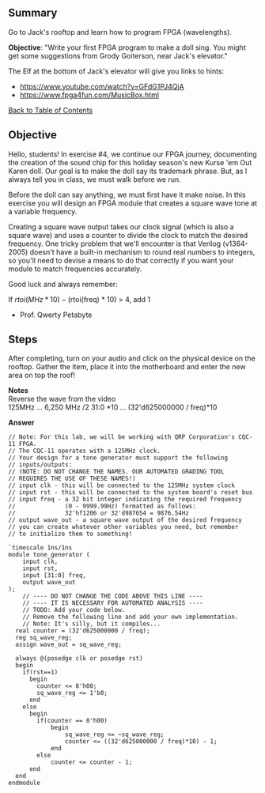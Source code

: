 ## Summary
Go to Jack's rooftop and learn how to program FPGA (wavelengths).

**Objective**: "Write your first FPGA program to make a doll sing. You might get some suggestions from Grody Goiterson, near Jack's elevator."

The Elf at the bottom of Jack's elevator will give you links to hints:
- https://www.youtube.com/watch?v=GFdG1PJ4QjA
- https://www.fpga4fun.com/MusicBox.html

[Back to Table of Contents](https://github.com/minispooner/SANS_KringleCon_2021_Walkthrough/blob/main/README.md)

## Objective
Hello, students! In exercise #4, we continue our FPGA journey, documenting the creation of the sound chip for this holiday season's new Kurse 'em Out Karen doll. Our goal is to make the doll say its trademark phrase. But, as I always tell you in class, we must walk before we run.

Before the doll can say anything, we must first have it make noise. In this exercise you will design an FPGA module that creates a square wave tone at a variable frequency.

Creating a square wave output takes our clock signal (which is also a square wave) and uses a counter to divide the clock to match the desired frequency. One tricky problem that we'll encounter is that Verilog (v1364-2005) doesn't have a built-in mechanism to round real numbers to integers, so you'll need to devise a means to do that correctly if you want your module to match frequencies accurately.

Good luck and always remember:

If $rtoi(MHz * 10) - ($rtoi(freq) * 10) > 4, add 1

- Prof. Qwerty Petabyte

## Steps
After completing, turn on your audio and click on the physical device on the rooftop. Gather the item, place it into the motherboard and enter the new area on top the roof!

**Notes**\
Reverse the wave from the video\
125MHz ... 6,250 MHz /2 31:0 *10 ... (32'd625000000 / freq)*10

**Answer**
```
// Note: For this lab, we will be working with QRP Corporation's CQC-11 FPGA.
// The CQC-11 operates with a 125MHz clock.
// Your design for a tone generator must support the following 
// inputs/outputs:
// (NOTE: DO NOT CHANGE THE NAMES. OUR AUTOMATED GRADING TOOL
// REQUIRES THE USE OF THESE NAMES!)
// input clk - this will be connected to the 125MHz system clock
// input rst - this will be connected to the system board's reset bus
// input freq - a 32 bit integer indicating the required frequency
//              (0 - 9999.99Hz) formatted as follows:
//              32'hf1206 or 32'd987654 = 9876.54Hz
// output wave_out - a square wave output of the desired frequency
// you can create whatever other variables you need, but remember
// to initialize them to something!

`timescale 1ns/1ns
module tone_generator (
    input clk,
    input rst,
    input [31:0] freq,
    output wave_out
);
    // ---- DO NOT CHANGE THE CODE ABOVE THIS LINE ---- 
    // ---- IT IS NECESSARY FOR AUTOMATED ANALYSIS ----
    // TODO: Add your code below. 
    // Remove the following line and add your own implementation. 
    // Note: It's silly, but it compiles...
  real counter = (32'd625000000 / freq);
  reg sq_wave_reg;
  assign wave_out = sq_wave_reg;
  
  always @(posedge clk or posedge rst)
  begin
    if(rst==1)
      begin
        counter <= 8'h00;
        sq_wave_reg <= 1'b0;
      end
    else
      begin
        if(counter == 8'h00)
            begin
                sq_wave_reg <= ~sq_wave_reg;
                counter <= ((32'd625000000 / freq)*10) - 1;
            end
        else
            counter <= counter - 1;
      end
  end
endmodule
```

